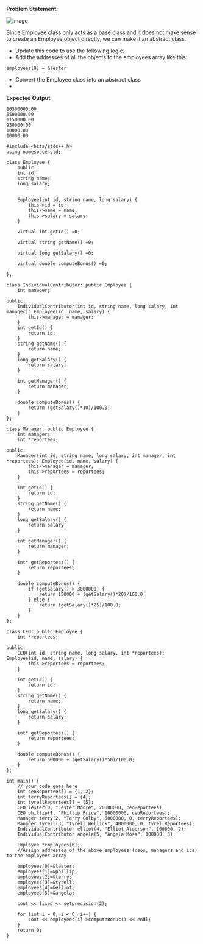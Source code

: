 **Problem Statement:**

![image](https://user-images.githubusercontent.com/45598340/232898875-b0fdb47d-6265-4a62-89eb-c85b5985bc96.png)

Since Employee class only acts as a base class and it does not make sense to create an Employee object directly, we can make it an abstract class.

- Update this code to use the following logic.
- Add the addresses of all the objects to the employees array like this:
```
employees[0] = &lester
```
- Convert the Employee class into an abstract class
- 
**Expected Output**
 ```
10500000.00
5500000.00
1150000.00
950000.00
10000.00
10000.00
```

```
#include <bits/stdc++.h>
using namespace std;

class Employee {
	public:
	int id;
	string name;
	long salary;


	Employee(int id, string name, long salary) {
		this->id = id;
		this->name = name;
		this->salary = salary;
	}
	
	virtual int getId() =0;

    virtual string getName() =0;
	
	virtual long getSalary() =0;
	
    virtual double computeBonus() =0;
	
};

class IndividualContributor: public Employee {
	int manager;
	
public:
	IndividualContributor(int id, string name, long salary, int manager): Employee(id, name, salary) {
		this->manager = manager;
	}
	int getId() {
		return id;
	}
	string getName() {
		return name;
	}
	long getSalary() {
		return salary;
	}
	
	int getManager() {
		return manager;
	}
	
	double computeBonus() {
		return (getSalary()*10)/100.0;
	}
};

class Manager: public Employee {
	int manager;
	int *reportees;
	
public:
	Manager(int id, string name, long salary, int manager, int *reportees): Employee(id, name, salary) {
		this->manager = manager;
		this->reportees = reportees;
	}
	
	int getId() {
		return id;
	}
	string getName() {
		return name;
	}
	long getSalary() {
		return salary;
	}
	
	int getManager() {
		return manager;
	}
	
	int* getReportees() {
		return reportees;
	}
	
	double computeBonus() {
		if (getSalary() > 3000000) {
			return 150000 + (getSalary()*20)/100.0;
		} else {
			return (getSalary()*25)/100.0;
		}
	}
};

class CEO: public Employee {
	int *reportees;
	
public:
	CEO(int id, string name, long salary, int *reportees): Employee(id, name, salary) {
		this->reportees = reportees;
	}
	
	int getId() {
		return id;
	}
	string getName() {
		return name;
	}
	long getSalary() {
		return salary;
	}
	
	int* getReportees() {
		return reportees;
	}
	
	double computeBonus() {
		return 500000 + (getSalary()*50)/100.0;
	}
};

int main() {
	// your code goes here
	int ceoReportees[] = {1, 2};
	int terryReportees[] = {4};
	int tyrellReportees[] = {5};
	CEO lester(0, "Lester Moore", 20000000, ceoReportees);
	CEO phillip(1, "Phillip Price", 10000000, ceoReportees);
	Manager terry(2, "Terry Colby", 5000000, 0, terryReportees);
	Manager tyrell(3, "Tyrell Wellick", 4000000, 0, tyrellReportees);
	IndividualContributor elliot(4, "Elliot Alderson", 100000, 2);
	IndividualContributor angela(5, "Angela Moss", 100000, 3);
	
	Employee *employees[6];
	//Assign addresses of the above employees (ceos, managers and ics) to the employees array
	
	employees[0]=&lester;
	employees[1]=&phillip;
	employees[2]=&terry;
	employees[3]=&tyrell;
	employees[4]=&elliot;
	employees[5]=&angela;
	
	cout << fixed << setprecision(2);
	
	for (int i = 0; i < 6; i++) {
		cout << employees[i]->computeBonus() << endl;
	}
	return 0;
}
```
